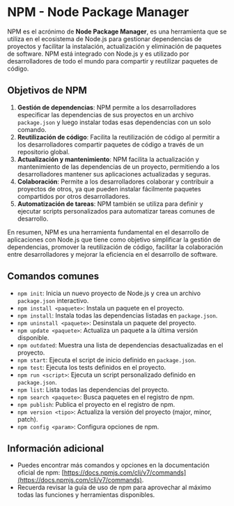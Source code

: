 # NPM - Node Package Manager

NPM es el acrónimo de **Node Package Manager**, es una herramienta que se utiliza en el ecosistema de Node.js para gestionar dependencias de proyectos y facilitar la instalación, actualización y eliminación de paquetes de software. NPM está integrado con Node.js y es utilizado por desarrolladores de todo el mundo para compartir y reutilizar paquetes de código.

## Objetivos de NPM

1. **Gestión de dependencias**: NPM permite a los desarrolladores especificar las dependencias de sus proyectos en un archivo `package.json` y luego instalar todas esas dependencias con un solo comando.
2. **Reutilización de código**: Facilita la reutilización de código al permitir a los desarrolladores compartir paquetes de código a través de un repositorio global.
3. **Actualización y mantenimiento**: NPM facilita la actualización y mantenimiento de las dependencias de un proyecto, permitiendo a los desarrolladores mantener sus aplicaciones actualizadas y seguras.
4. **Colaboración**: Permite a los desarrolladores colaborar y contribuir a proyectos de otros, ya que pueden instalar fácilmente paquetes compartidos por otros desarrolladores.
5. **Automatización de tareas**: NPM también se utiliza para definir y ejecutar scripts personalizados para automatizar tareas comunes de desarrollo.

En resumen, NPM es una herramienta fundamental en el desarrollo de aplicaciones con Node.js que tiene como objetivo simplificar la gestión de dependencias, promover la reutilización de código, facilitar la colaboración entre desarrolladores y mejorar la eficiencia en el desarrollo de software.

## Comandos comunes

- `npm init`: Inicia un nuevo proyecto de Node.js y crea un archivo `package.json` interactivo.
- `npm install <paquete>`: Instala un paquete en el proyecto.
- `npm install`: Instala todas las dependencias listadas en `package.json`.
- `npm uninstall <paquete>`: Desinstala un paquete del proyecto.
- `npm update <paquete>`: Actualiza un paquete a la última versión disponible.
- `npm outdated`: Muestra una lista de dependencias desactualizadas en el proyecto.
- `npm start`: Ejecuta el script de inicio definido en `package.json`.
- `npm test`: Ejecuta los tests definidos en el proyecto.
- `npm run <script>`: Ejecuta un script personalizado definido en `package.json`.
- `npm list`: Lista todas las dependencias del proyecto.
- `npm search <paquete>`: Busca paquetes en el registro de npm.
- `npm publish`: Publica el proyecto en el registro de npm.
- `npm version <tipo>`: Actualiza la versión del proyecto (major, minor, patch).
- `npm config <param>`: Configura opciones de npm.

## Información adicional

- Puedes encontrar más comandos y opciones en la documentación oficial de npm: [https://docs.npmjs.com/cli/v7/commands](https://docs.npmjs.com/cli/v7/commands).
- Recuerda revisar la guía de uso de npm para aprovechar al máximo todas las funciones y herramientas disponibles.
